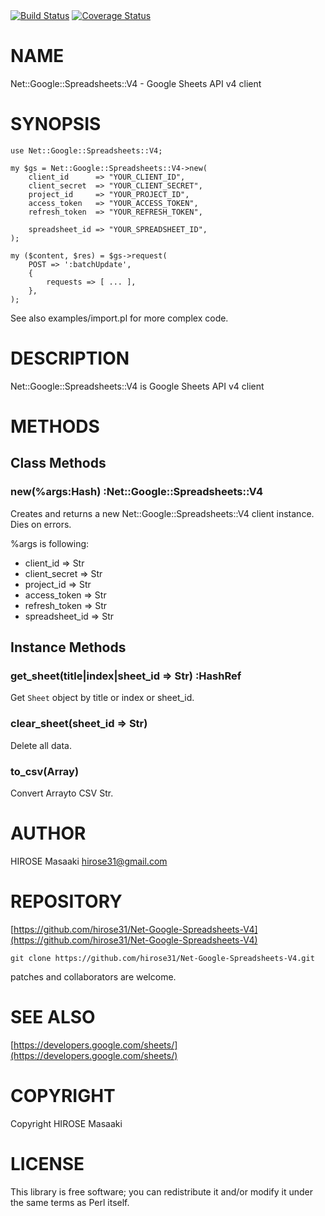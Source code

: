 <div>
    <a href="https://travis-ci.org/hirose31/Net-Google-Spreadsheets-V4"><img src="https://travis-ci.org/hirose31/Net-Google-Spreadsheets-V4.png?branch=master" alt="Build Status" /></a>
    <a href="https://coveralls.io/r/hirose31/Net-Google-Spreadsheets-V4?branch=master"><img src="https://coveralls.io/repos/hirose31/Net-Google-Spreadsheets-V4/badge.png?branch=master" alt="Coverage Status" /></a>
</div>

# NAME

Net::Google::Spreadsheets::V4 - Google Sheets API v4 client

# SYNOPSIS

    use Net::Google::Spreadsheets::V4;
    
    my $gs = Net::Google::Spreadsheets::V4->new(
        client_id      => "YOUR_CLIENT_ID",
        client_secret  => "YOUR_CLIENT_SECRET",
        project_id     => "YOUR_PROJECT_ID",
        access_token   => "YOUR_ACCESS_TOKEN",
        refresh_token  => "YOUR_REFRESH_TOKEN",
    
        spreadsheet_id => "YOUR_SPREADSHEET_ID",
    );
    
    my ($content, $res) = $gs->request(
        POST => ':batchUpdate',
        {
            requests => [ ... ],
        },
    );

See also examples/import.pl for more complex code.

# DESCRIPTION

Net::Google::Spreadsheets::V4 is Google Sheets API v4 client

# METHODS

## Class Methods

### **new**(%args:Hash) :Net::Google::Spreadsheets::V4

Creates and returns a new Net::Google::Spreadsheets::V4 client instance. Dies on errors.

%args is following:

- client\_id => Str
- client\_secret => Str
- project\_id => Str
- access\_token => Str
- refresh\_token => Str
- spreadsheet\_id => Str

## Instance Methods

### **get\_sheet**(title|index|sheet\_id => Str) :HashRef

Get `Sheet` object by title or index or sheet\_id.

### **clear\_sheet**(sheet\_id => Str)

Delete all data.

### **to\_csv**(Array)

Convert Arrayto CSV Str.

# AUTHOR

HIROSE Masaaki <hirose31@gmail.com>

# REPOSITORY

[https://github.com/hirose31/Net-Google-Spreadsheets-V4](https://github.com/hirose31/Net-Google-Spreadsheets-V4)

    git clone https://github.com/hirose31/Net-Google-Spreadsheets-V4.git

patches and collaborators are welcome.

# SEE ALSO

[https://developers.google.com/sheets/](https://developers.google.com/sheets/)

# COPYRIGHT

Copyright HIROSE Masaaki

# LICENSE

This library is free software; you can redistribute it and/or modify
it under the same terms as Perl itself.
